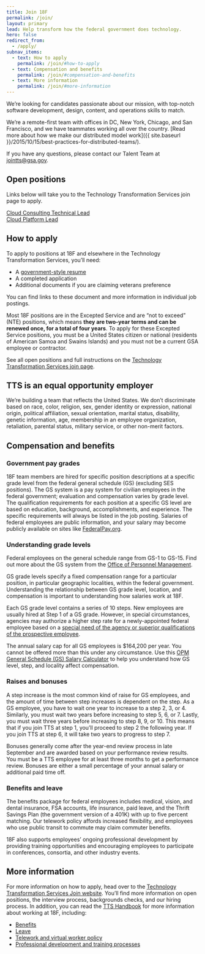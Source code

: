 ```yaml
---
title: Join 18F
permalink: /join/
layout: primary
lead: Help transform how the federal government does technology.
hero: false
redirect_from:
  - /apply/
subnav_items:
  - text: How to apply
    permalink: /join/#how-to-apply
  - text: Compensation and benefits
    permalink: /join/#compensation-and-benefits
  - text: More information
    permalink: /join/#more-information
---
```


We’re looking for candidates passionate about our mission, with top-notch software development, design, content, and operations skills to match.

We’re a remote-first team with offices in DC, New York, Chicago, and San Francisco, and we have teammates working all over the country. [Read more about how we make our distributed model work]({{ site.baseurl }}/2015/10/15/best-practices-for-distributed-teams/).

If you have any questions, please contact our Talent Team at [jointts@gsa.gov](mailto:jointts@gsa.gov).

## Open positions

Links below will take you to the Technology Transformation Services join page to apply.

<section class="usa-grid-full">
  <a class="usa-button usa-button-secondary" href="https://join.tts.gsa.gov/join/cloud-consulting-tech-lead/">Cloud Consulting Technical Lead</a>
</section>

<section class="usa-grid-full">
  <a class="usa-button usa-button-secondary" href="https://join.tts.gsa.gov/join/cloud-platform-lead/">Cloud Platform Lead</a>
</section>

<!--**We currently have no open positions at 18F.**-->
<!--
TEMPLATE:
<section class="usa-grid-full">
  <a class="usa-button usa-button-secondary" href="LINK">JOB TITLE</a>
</section>

-->

## How to apply

To apply to positions at 18F and elsewhere in the Technology
Transformation Services, you’ll need:

-   A [government-style resume](https://join.tts.gsa.gov/hiring-process/#government-style-resumes)
-   A completed application
-   Additional documents if you are claiming veterans preference

You can find links to these document and more information in individual
job postings.

Most 18F positions are in the Excepted Service and are “not to exceed”
(NTE) positions, which means **they are two-year terms and can be
renewed once, for a total of four years**. To apply for these Excepted
Service positions, you must be a United States citizen or national
(residents of American Samoa and Swains Islands) and you must not be a
current GSA employee or contractor.

See all open positions and full instructions on the [Technology
Transformation Services join page](https://join.tts.gsa.gov/).

## TTS is an equal opportunity employer

We’re building a team that reflects the United States. We don’t
discriminate based on race, color, religion, sex, gender identity or
expression, national origin, political affiliation, sexual orientation,
marital status, disability, genetic information, age, membership in an
employee organization, retaliation, parental status, military service,
or other non-merit factors.

## Compensation and benefits


### Government pay grades

18F team members are hired for specific position descriptions at a
specific grade level from the federal general schedule (GS) (excluding
SES positions). The GS system is a pay system for civilian employees in
the federal government; evaluation and compensation varies by grade
level. The qualification requirements for each position at a specific GS
level are based on education, background, accomplishments, and
experience. The specific requirements will always be listed in the job
posting. Salaries of federal employees are public information, and your
salary may become publicly available on sites like
[FederalPay.org](https://www.federalpay.org/employees).

### Understanding grade levels

Federal employees on the general schedule range from GS-1 to GS-15. Find
out more about the GS system from the [Office of Personnel
Management](https://www.opm.gov/policy-data-oversight/pay-leave/pay-systems/general-schedule/).

GS grade levels specify a fixed compensation range for a particular
position, in particular geographic localities, within the federal
government. Understanding the relationship between GS grade level,
location, and compensation is important to understanding how salaries
work at 18F.

Each GS grade level contains a series of 10 steps. New employees are
usually hired at Step 1 of a GS grade. However, in special
circumstances, agencies may authorize a higher step rate for a
newly-appointed federal employee based on a [special need of the agency
or superior qualifications of the prospective
employee](https://www.opm.gov/policy-data-oversight/pay-leave/pay-administration/fact-sheets/superior-qualifications-and-special-needs-pay-setting-authority/).

The annual salary cap for all GS employees is \$164,200 per year. You
cannot be offered more than this under any circumstance. Use this [OPM
General Schedule (GS) Salary
Calculator](https://www.opm.gov/policy-data-oversight/pay-leave/salaries-wages/2018/general-schedule-gs-salary-calculator/)
to help you understand how GS level, step, and locality affect
compensation.

### Raises and bonuses

A step increase is the most common kind of raise for GS employees, and
the amount of time between step increases is dependent on the step. As a
GS employee, you have to wait one year to increase to a step 2, 3, or 4.
Similarly, you must wait two years before increasing to step 5, 6, or 7.
Lastly, you must wait three years before increasing to step 8, 9, or 10.
This means that if you join TTS at step 1, you’ll proceed to step 2 the
following year. If you join TTS at step 6, it will take two years to
progress to step 7.

Bonuses generally come after the year-end review process in late
September and are awarded based on your performance review results. You
must be a TTS employee for at least three months to get a performance
review. Bonuses are either a small percentage of your annual salary or
additional paid time off.

### Benefits and leave

The benefits package for federal employees includes medical, vision, and
dental insurance, FSA accounts, life insurance, paid leave, and the
Thrift Savings Plan (the government version of a 401K) with up to five
percent matching. Our telework policy affords increased flexibility, and
employees who use public transit to commute may claim commuter benefits.

18F also supports employees’ ongoing professional development by
providing training opportunities and encouraging employees to
participate in conferences, consortia, and other industry events.

## More information

For more information on how to apply, head over to the [Technology
Transformation Services Join website](https://join.tts.gsa.gov/). You’ll find more information on
open positions, the interview process, backgrounds checks, and our
hiring process. In addition, you can read the [TTS
Handbook](https://handbook.18f.gov/) for more information about working
at 18F, including:

-   [Benefits](https://handbook.18f.gov/benefits/)
-   [Leave](https://handbook.18f.gov/benefits/#leave)
-   [Telework and virtual worker policy](https://handbook.18f.gov/telework/)
-   [Professional development and training processes](https://handbook.18f.gov/attending-conferences/)
